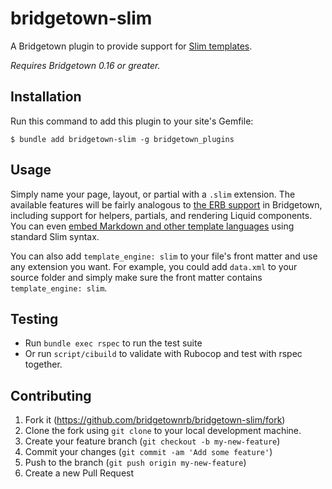 # bridgetown-slim

A Bridgetown plugin to provide support for [Slim templates](http://slim-lang.com).

_Requires Bridgetown 0.16 or greater._

## Installation

Run this command to add this plugin to your site's Gemfile:

```shell
$ bundle add bridgetown-slim -g bridgetown_plugins
```

## Usage

Simply name your page, layout, or partial with a `.slim` extension. The available features will be fairly analogous to [the ERB support](https://beta.bridgetownrb.com/docs/erb-and-beyond#haml-and-slim) in Bridgetown, including support for helpers, partials, and rendering Liquid components. You can even [embed Markdown and other template languages](https://github.com/slim-template/slim#embedded-engines-markdown-) using standard Slim syntax.

You can also add `template_engine: slim` to your file's front matter and use any extension you want. For example, you could add `data.xml` to your source folder and simply make sure the front matter contains `template_engine: slim`.

## Testing

* Run `bundle exec rspec` to run the test suite
* Or run `script/cibuild` to validate with Rubocop and test with rspec together.

## Contributing

1. Fork it (https://github.com/bridgetownrb/bridgetown-slim/fork)
2. Clone the fork using `git clone` to your local development machine.
3. Create your feature branch (`git checkout -b my-new-feature`)
4. Commit your changes (`git commit -am 'Add some feature'`)
5. Push to the branch (`git push origin my-new-feature`)
6. Create a new Pull Request
